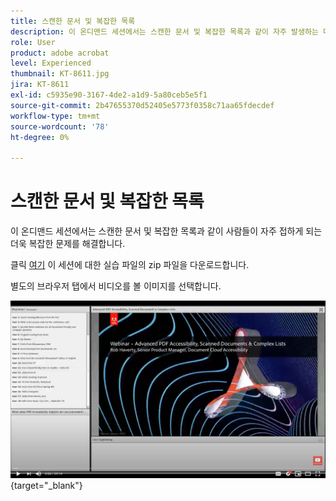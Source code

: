 ```yaml
---
title: 스캔한 문서 및 복잡한 목록
description: 이 온디맨드 세션에서는 스캔한 문서 및 복잡한 목록과 같이 자주 발생하는 더욱 복잡한 문제를 해결합니다
role: User
product: adobe acrobat
level: Experienced
thumbnail: KT-8611.jpg
jira: KT-8611
exl-id: c5935e90-3167-4de2-a1d9-5a80ceb5e5f1
source-git-commit: 2b47655370d52405e5773f0358c71aa65fdecdef
workflow-type: tm+mt
source-wordcount: '78'
ht-degree: 0%

---
```


# 스캔한 문서 및 복잡한 목록

이 온디맨드 세션에서는 스캔한 문서 및 복잡한 목록과 같이 사람들이 자주 접하게 되는 더욱 복잡한 문제를 해결합니다.

클릭 [여기](../assets/accessibilitysession4.zip) 이 세션에 대한 실습 파일의 zip 파일을 다운로드합니다.

별도의 브라우저 탭에서 비디오를 볼 이미지를 선택합니다.

[![세션 4 비디오](../assets/Accessibilitysession4_YT.png)](https://youtu.be/RuBk6DqJBFc){target="_blank"}
